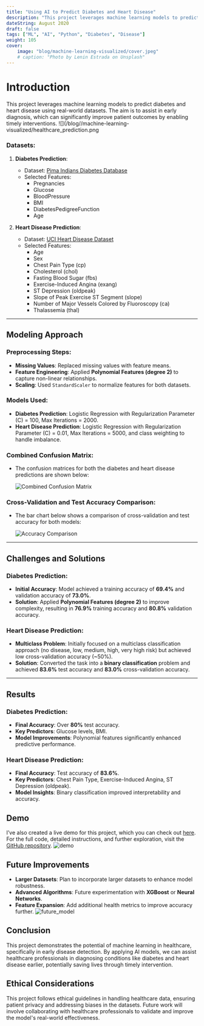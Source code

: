 ```yaml
---
title: "Using AI to Predict Diabetes and Heart Disease"
description: "This project leverages machine learning models to predict diabetes and heart disease using real-world datasets."
dateString: August 2020
draft: false
tags: ["ML", "AI", "Python", "Diabetes", "Disease"]
weight: 105
cover:
    image: "blog/machine-learning-visualized/cover.jpeg"
    # caption: "Photo by Lenin Estrada on Unsplash"
---
```


# Introduction

This project leverages machine learning models to predict diabetes and heart disease using real-world datasets. The aim is to assist in early diagnosis, which can significantly improve patient outcomes by enabling timely interventions.
![](/blog//machine-learning-visualized/healthcare_prediction.png

### Datasets:
1. **Diabetes Prediction**:
   - Dataset: [Pima Indians Diabetes Database](https://www.kaggle.com/uciml/pima-indians-diabetes-database)
   - Selected Features:
     - Pregnancies
     - Glucose
     - BloodPressure
     - BMI
     - DiabetesPedigreeFunction
     - Age

2. **Heart Disease Prediction**:
   - Dataset: [UCI Heart Disease Dataset](https://archive.ics.uci.edu/ml/datasets/heart+disease)
   - Selected Features:
     - Age
     - Sex
     - Chest Pain Type (cp)
     - Cholesterol (chol)
     - Fasting Blood Sugar (fbs)
     - Exercise-Induced Angina (exang)
     - ST Depression (oldpeak)
     - Slope of Peak Exercise ST Segment (slope)
     - Number of Major Vessels Colored by Fluoroscopy (ca)
     - Thalassemia (thal)

---

## Modeling Approach

### Preprocessing Steps:
- **Missing Values**: Replaced missing values with feature means.
- **Feature Engineering**: Applied **Polynomial Features (degree 2)** to capture non-linear relationships.
- **Scaling**: Used `StandardScaler` to normalize features for both datasets.

### Models Used:
- **Diabetes Prediction**: Logistic Regression with Regularization Parameter (C) = 100, Max Iterations = 2000.
- **Heart Disease Prediction**: Logistic Regression with Regularization Parameter (C) = 0.01, Max Iterations = 5000, and class weighting to handle imbalance.

### Combined Confusion Matrix:
- The confusion matrices for both the diabetes and heart disease predictions are shown below:
  
  ![Combined Confusion Matrix](/blog//machine-learning-visualized/confusion_matrices.png)

### Cross-Validation and Test Accuracy Comparison:
- The bar chart below shows a comparison of cross-validation and test accuracy for both models:
  
  ![Accuracy Comparison](/blog//machine-learning-visualized/accuracy_comparison.png)
---

## Challenges and Solutions

### Diabetes Prediction:
- **Initial Accuracy**: Model achieved a training accuracy of **69.4%** and validation accuracy of **73.0%**.
- **Solution**: Applied **Polynomial Features (degree 2)** to improve complexity, resulting in **76.9%** training accuracy and **80.8%** validation accuracy.

### Heart Disease Prediction:
- **Multiclass Problem**: Initially focused on a multiclass classification approach (no disease, low, medium, high, very high risk) but achieved low cross-validation accuracy (~50%).
- **Solution**: Converted the task into a **binary classification** problem and achieved **83.6%** test accuracy and **83.0%** cross-validation accuracy.

---

## Results

### Diabetes Prediction:
- **Final Accuracy**: Over **80%** test accuracy.
- **Key Predictors**: Glucose levels, BMI.
- **Model Improvements**: Polynomial features significantly enhanced predictive performance.

### Heart Disease Prediction:
- **Final Accuracy**: Test accuracy of **83.6%**.
- **Key Predictors**: Chest Pain Type, Exercise-Induced Angina, ST Depression (oldpeak).
- **Model Insights**: Binary classification improved interpretability and accuracy.

## Demo

I’ve also created a live demo for this project, which you can check out [here](https://healthpredictai-c0e8362f9e79.herokuapp.com/). For the full code, detailed instructions, and further exploration, visit the [GitHub repository](https://github.com/Ransometech/HealthPredictAI).
![demo](/blog//machine-learning-visualized/img1.png)

## Future Improvements

- **Larger Datasets**: Plan to incorporate larger datasets to enhance model robustness.
- **Advanced Algorithms**: Future experimentation with **XGBoost** or **Neural Networks**.
- **Feature Expansion**: Add additional health metrics to improve accuracy further.
![future_model](/blog//machine-learning-visualized/future_model.png)

## Conclusion
This project demonstrates the potential of machine learning in healthcare, specifically in early disease detection. By applying AI models, we can assist healthcare professionals in diagnosing conditions like diabetes and heart disease earlier, potentially saving lives through timely intervention.

## Ethical Considerations
This project follows ethical guidelines in handling healthcare data, ensuring patient privacy and addressing biases in the datasets. Future work will involve collaborating with healthcare professionals to validate and improve the model's real-world effectiveness.

